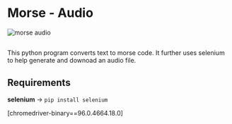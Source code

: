 # Morse - Audio
![morse audio](https://i.makeagif.com/media/7-09-2018/f1UEy0.gif?raw=true)
##

This python program converts text to morse code. It further uses selenium to help generate and downoad an audio file.

## Requirements

<b>selenium</b> -> `pip install selenium`

[chromedriver-binary==96.0.4664.18.0]


